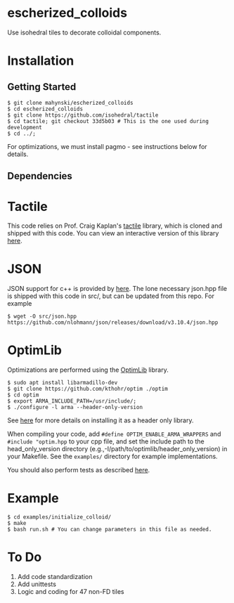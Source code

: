 # escherized_colloids

Use isohedral tiles to decorate colloidal components.

Installation
============

Getting Started
---------------

~~~code
$ git clone mahynski/escherized_colloids
$ cd escherized_colloids
$ git clone https://github.com/isohedral/tactile
$ cd tactile; git checkout 33d5b03 # This is the one used during development
$ cd ../;
~~~

For optimizations, we must install pagmo - see instructions below for details.

Dependencies
------------

Tactile
=======
This code relies on Prof. Craig Kaplan's [tactile](https://github.com/isohedral/tactile) library, which is cloned and shipped with this code.
You can view an interactive version of this library [here](https://isohedral.ca/software/tactile/).

JSON
====
JSON support for c++ is provided by [here](https://github.com/nlohmann/json). The lone necessary json.hpp file is shipped with this code in
src/, but can be updated from this repo. For example

~~~code
$ wget -O src/json.hpp https://github.com/nlohmann/json/releases/download/v3.10.4/json.hpp
~~~

OptimLib
========
Optimizations are performed using the [OptimLib](https://optimlib.readthedocs.io/en/latest/) library.

~~~code
$ sudo apt install libarmadillo-dev
$ git clone https://github.com/kthohr/optim ./optim
$ cd optim
$ export ARMA_INCLUDE_PATH=/usr/include/; 
$ ./configure -l arma --header-only-version
~~~

See [here](https://optimlib.readthedocs.io/en/latest/installation.html) for more details on installing it as a header only library.

When compiling your code, add `#define OPTIM_ENABLE_ARMA_WRAPPERS` and `#include "optim.hpp` to your cpp file, and set the include path to the head_only_version directory (e.g.,-I/path/to/optimlib/header_only_version) in your Makefile. See the `examples/` directory for example implementations.

You should also perform tests as described [here](https://optimlib.readthedocs.io/en/latest/examples_and_tests.html).

Example
=======
~~~code
$ cd examples/initialize_colloid/
$ make
$ bash run.sh # You can change parameters in this file as needed.
~~~

To Do
=====
1. Add code standardization
2. Add unittests
3. Logic and coding for 47 non-FD tiles
